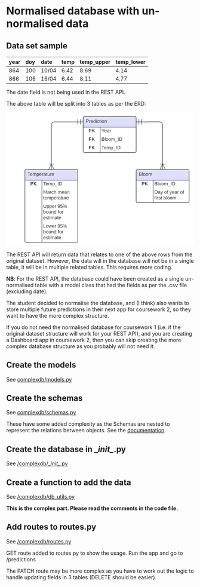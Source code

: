 # Normalised database with un-normalised data

## Data set sample

| year | doy | date  | temp | temp_upper | temp_lower |
|:-----|:----|:------|:-----|:-----------|:-----------|
| 864  | 100 | 10/04 | 6.42 | 8.69       | 4.14       |
| 866  | 106 | 16/04 | 6.44 | 8.11       | 4.77       |

The date field is not being used in the REST API.

The above table will be split into 3 tables as per the ERD:

![ERD](ERD.png)

The REST API will return data that relates to one of the above rows from the original dataset. However, the data will
in the database will not be in a single table, it will be in multiple related tables. This requires more coding.

**NB**: For the REST API, the database could have been created as a single un-normalised table with a model class that
had the fields as per the .csv file (excluding date).

The student decided to normalise the database, and (I think) also wants to store multiple future predictions in their
next app for coursework 2, so they want to have the more complex structure.

If you do not need the normalised database for coursework 1 (i.e. if the original dataset structure will work for your
REST API), and you are creating a Dashboard app in coursework 2, then you can skip creating the more complex database
structure as you probably will not need it.

## Create the models

See [complexdb/models.py](/complexdb/models.py)

## Create the schemas

See [complexdb/schemas.py](/complexdb/schemas.py)

These have some added complexity as the Schemas are nested to represent the relations between objects. See
the [documentation](https://marshmallow.readthedocs.io/en/stable/nesting.html#nesting-schemas).

## Create the database in \__init\__.py

See [/complexdb/\__init\__.py](/complexdb/__init__.py)

## Create a function to add the data

See [/complexdb/db_utils.py](/complexdb/db_utils.py)

**This is the complex part. Please read the comments in the code file.**

## Add routes to routes.py

See [/complexdb/routes.py](/complexdb/routes.py)

GET route added to routes.py to show the usage.
Run the app and go to /predictions

The PATCH route may be more complex as you have to work out the logic to handle updating fields in 3 tables (DELETE
should be easier).